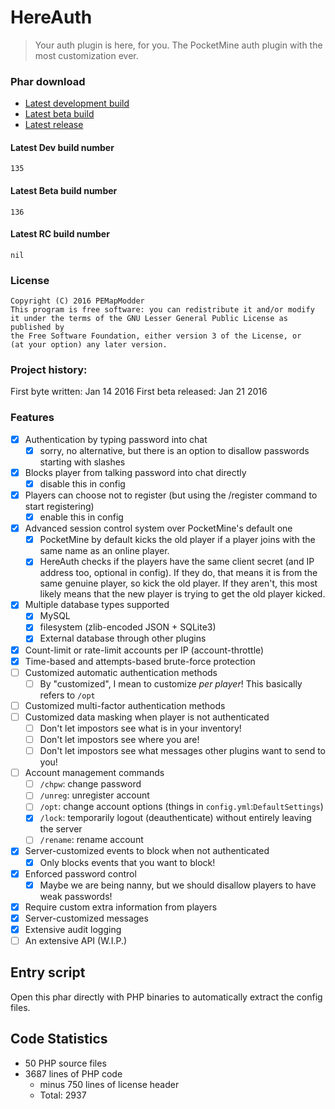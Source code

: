 HereAuth
===
> Your auth plugin is here, for you. The PocketMine auth plugin with the most customization ever.

### Phar download
* [Latest development build](compile/HereAuth_Dev.phar)
* [Latest beta build](compile/HereAuth_Beta.phar)
* [Latest release](compile/HereAuth_RC.phar)

#### Latest Dev build number
`135`

#### Latest Beta build number
`136`

#### Latest RC build number
`nil`

### License
```
Copyright (C) 2016 PEMapModder
This program is free software: you can redistribute it and/or modify
it under the terms of the GNU Lesser General Public License as published by
the Free Software Foundation, either version 3 of the License, or
(at your option) any later version.
```

### Project history:
First byte written: Jan 14 2016
First beta released: Jan 21 2016

### Features
- [x] Authentication by typing password into chat
    - [x] sorry, no alternative, but there is an option to disallow passwords starting with slashes
- [x] Blocks player from talking password into chat directly
    - [x] disable this in config
- [x] Players can choose not to register (but using the /register command to start registering)
    - [x] enable this in config
- [x] Advanced session control system over PocketMine's default one
    - [x] PocketMine by default kicks the old player if a player joins with the same name as an online player.
    - [x] HereAuth checks if the players have the same client secret (and IP address too, optional in config). If they do, that means it is from the same genuine player, so kick the old player. If they aren't, this most likely means that the new player is trying to get the old player kicked.
- [x] Multiple database types supported
    - [x] MySQL
    - [x] filesystem (zlib-encoded JSON + SQLite3)
    - [x] External database through other plugins
- [x] Count-limit or rate-limit accounts per IP (account-throttle)
- [x] Time-based and attempts-based brute-force protection
- [ ] Customized automatic authentication methods
    - [ ] By "customized", I mean to customize _per player_! This basically refers to `/opt`
- [ ] Customized multi-factor authentication methods
- [ ] Customized data masking when player is not authenticated
    - [ ] Don't let impostors see what is in your inventory!
    - [ ] Don't let impostors see where you are!
    - [ ] Don't let impostors see what messages other plugins want to send to you!
- [ ] Account management commands
    - [ ] `/chpw`: change password
    - [ ] `/unreg`: unregister account
    - [ ] `/opt`: change account options (things in `config.yml`:`DefaultSettings`)
    - [x] `/lock`: temporarily logout (deauthenticate) without entirely leaving the server
    - [ ] `/rename`: rename account
- [x] Server-customized events to block when not authenticated
    - [x] Only blocks events that you want to block!
- [x] Enforced password control
    - [x] Maybe we are being nanny, but we should disallow players to have weak passwords!
- [x] Require custom extra information from players
- [x] Server-customized messages
- [x] Extensive audit logging
- [ ] An extensive API (W.I.P.)

## Entry script
Open this phar directly with PHP binaries to automatically extract the config files.

## Code Statistics
* 50 PHP source files
* 3687 lines of PHP code
  * minus 750 lines of license header
  * Total: 2937
